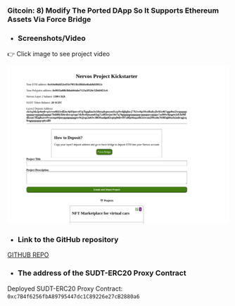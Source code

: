 ### Gitcoin: 8) Modify The Ported DApp So It Supports Ethereum Assets Via Force Bridge

- ### Screenshots/Video

👉 Click image to see project video

[![Project Video](https://github.com/jiddukrish/Nervos-gitcoin/blob/master/task8/ss.png)](https://youtu.be/v86F5Qh_KiQ)

- ### Link to the GitHub repository

<a href="https://github.com/jiddukrish/nervos-forcebridge-task8" target="_blank">GITHUB REPO</a>

- ### The address of the SUDT-ERC20 Proxy Contract 

Deployed SUDT-ERC20 Proxy Contract: ```0xc7B4f6256fbA89795447dc1C89226e27cB2880a6```


